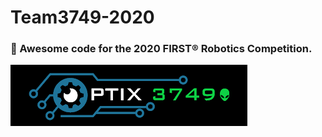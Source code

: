 # Team3749-2020
### 🤖 Awesome code for the 2020 FIRST® Robotics Competition.
![img](img/optixlogo.png "Team Optix Logo")
